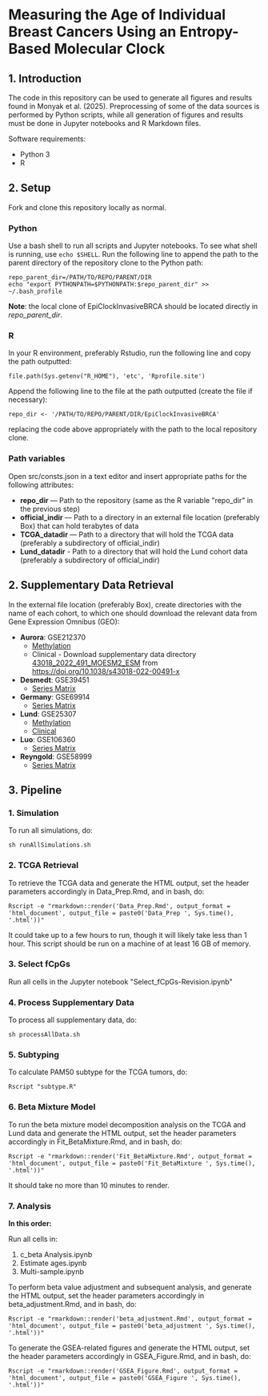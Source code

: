 # Measuring the Age of Individual Breast Cancers Using an Entropy-Based Molecular Clock

## 1. Introduction

The code in this repository can be used to generate all figures and results found in Monyak et al. (2025). Preprocessing of some of the data sources is performed by Python scripts, while all generation of figures and results must be done in Jupyter notebooks and R Markdown files.

Software requirements:
- Python 3
- R

## 2. Setup

Fork and clone this repository locally as normal.

### Python

Use a bash shell to run all scripts and Jupyter notebooks. To see what shell is running, use ```echo $SHELL```. Run the following line to append the path to the parent directory of the repository clone to the Python path:

```
repo_parent_dir=/PATH/TO/REPO/PARENT/DIR
echo "export PYTHONPATH=$PYTHONPATH:$repo_parent_dir" >> ~/.bash_profile
```

**Note**: the local clone of EpiClockInvasiveBRCA should be located directly in *repo_parent_dir*.

### R

In your R environment, preferably Rstudio, run the following line and copy the path outputted:

```
file.path(Sys.getenv("R_HOME"), 'etc', 'Rprofile.site')
```

Append the following line to the file at the path outputted (create the file if necessary):

```
repo_dir <- '/PATH/TO/REPO/PARENT/DIR/EpiClockInvasiveBRCA'
```

replacing the code above appropriately with the path to the local repository clone.

### Path variables

Open src/consts.json in a text editor and insert appropriate paths for the following attributes:
- **repo_dir** — Path to the repository (same as the R variable "repo_dir" in the previous step)
- **official_indir** — Path to a directory in an external file location (preferably Box) that can hold terabytes of data
- **TCGA_datadir** — Path to a directory that will hold the TCGA data (preferably a subdirectory of official_indir)
- **Lund_datadir** - Path to a directory that will hold the Lund cohort data (preferably a subdirectory of official_indir)

## 2. Supplementary Data Retrieval

In the external file location (preferably Box), create directories with the name of each cohort, to which one should download the relevant data from Gene Expression Omnibus (GEO):
- **Aurora**: GSE212370
  - [Methylation](https://ftp.ncbi.nlm.nih.gov/geo/series/GSE212nnn/GSE212370/suppl/GSE212370%5F20220828%5FMethylationEPIC%5FGEO%5Fdata%5Fmatrix146.tsv.gz)
  - Clinical - Download supplementary data directory [43018_2022_491_MOESM2_ESM](https://static-content.springer.com/esm/art%3A10.1038%2Fs43018-022-00491-x/MediaObjects/43018_2022_491_MOESM2_ESM.rar) from https://doi.org/10.1038/s43018-022-00491-x
- **Desmedt**: GSE39451
  - [Series Matrix](https://ftp.ncbi.nlm.nih.gov/geo/series/GSE39nnn/GSE39451/matrix/GSE39451-GPL13534_series_matrix.txt.gz)
- **Germany**: GSE69914
  - [Series Matrix](https://ftp.ncbi.nlm.nih.gov/geo/series/GSE69nnn/GSE69914/matrix/GSE69914_series_matrix.txt.gz)
- **Lund**: GSE25307
  - [Methylation](https://ftp.ncbi.nlm.nih.gov/geo/series/GSE25nnn/GSE25307/matrix/GSE25307_series_matrix.txt.gz)
  - [Clinical](https://ftp.ncbi.nlm.nih.gov/geo/series/GSE25nnn/GSE25307/suppl/GSE25307%5Fsample%5Fannotations.txt.gz)
- **Luo**: GSE106360
  - [Series Matrix](https://ftp.ncbi.nlm.nih.gov/geo/series/GSE106nnn/GSE106360/matrix/GSE106360_series_matrix.txt.gz)
- **Reyngold**: GSE58999
  - [Series Matrix](https://ftp.ncbi.nlm.nih.gov/geo/series/GSE58nnn/GSE58999/matrix/GSE58999_series_matrix.txt.gz)

## 3. Pipeline

### 1. Simulation

To run all simulations, do:
```
sh runAllSimulations.sh
```

### 2. TCGA Retrieval

To retrieve the TCGA data and generate the HTML output, set the header parameters accordingly in Data_Prep.Rmd, and in bash, do:
```
Rscript -e "rmarkdown::render('Data_Prep.Rmd', output_format = 'html_document', output_file = paste0('Data_Prep ', Sys.time(), '.html'))"
```

It could take up to a few hours to run, though it will likely take less than 1 hour. This script should be run on a machine of at least 16 GB of memory.

### 3. Select fCpGs

Run all cells in the Jupyter notebook "Select_fCpGs-Revision.ipynb"

### 4. Process Supplementary Data

To process all supplementary data, do:
```
sh processAllData.sh
```

### 5. Subtyping

To calculate PAM50 subtype for the TCGA tumors, do:

```
Rscript "subtype.R"
```

### 6. Beta Mixture Model

To run the beta mixture model decomposition analysis on the TCGA and Lund data and generate the HTML output, set the header parameters accordingly in Fit_BetaMixture.Rmd, and in bash, do:
```
Rscript -e "rmarkdown::render('Fit_BetaMixture.Rmd', output_format = 'html_document', output_file = paste0('Fit_BetaMixture ', Sys.time(), '.html'))"
```

It should take no more than 10 minutes to render.

### 7. Analysis

**In this order:**

Run all cells in:
1. c_beta Analysis.ipynb
2. Estimate ages.ipynb
3. Multi-sample.ipynb


To perform beta value adjustment and subsequent analysis, and generate the HTML output, set the header parameters accordingly in beta_adjustment.Rmd, and in bash, do:

```
Rscript -e "rmarkdown::render('beta_adjustment.Rmd', output_format = 'html_document', output_file = paste0('beta_adjustment ', Sys.time(), '.html'))"
```

To generate the GSEA-related figures and generate the HTML output, set the header parameters accordingly in GSEA_Figure.Rmd, and in bash, do:

```
Rscript -e "rmarkdown::render('GSEA_Figure.Rmd', output_format = 'html_document', output_file = paste0('GSEA_Figure ', Sys.time(), '.html'))"
```
